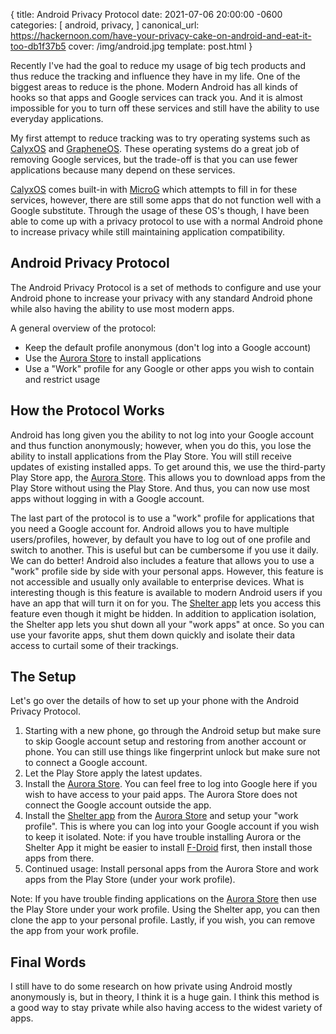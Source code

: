 {
  title: Android Privacy Protocol
  date: 2021-07-06 20:00:00 -0600
  categories: [
    android,
    privacy,
  ]
  canonical_url: https://hackernoon.com/have-your-privacy-cake-on-android-and-eat-it-too-db1f37b5
  cover: /img/android.jpg
  template: post.html
}

Recently I've had the goal to reduce my usage of big tech products and thus reduce the tracking and influence they have in my life. One of the biggest areas to reduce is the phone. Modern Android has all kinds of hooks so that apps and Google services can track you. And it is almost impossible for you to turn off these services and still have the ability to use everyday applications.

My first attempt to reduce tracking was to try operating systems such as [CalyxOS](https://calyxos.org/) and [GrapheneOS](https://grapheneos.org/). These operating systems do a great job of removing Google services, but the trade-off is that you can use fewer applications because many depend on these services.

[CalyxOS](https://calyxos.org/) comes built-in with [MicroG](https://microg.org/) which attempts to fill in for these services, however, there are still some apps that do not function well with a Google substitute. Through the usage of these OS's though, I have been able to come up with a privacy protocol to use with a normal Android phone to increase privacy while still maintaining application compatibility.

## Android Privacy Protocol

The Android Privacy Protocol is a set of methods to configure and use your Android phone to increase your privacy with any standard Android phone while also having the ability to use most modern apps.

A general overview of the protocol:

- Keep the default profile anonymous (don't log into a Google account)
- Use the [Aurora Store](https://auroraoss.com/) to install applications
- Use a "Work" profile for any Google or other apps you wish to contain and restrict usage

## How the Protocol Works

Android has long given you the ability to not log into your Google account and thus function anonymously;
however, when you do this, you lose the ability to install applications from the Play Store. You will still receive updates of existing installed apps. To get around this, we use the third-party Play Store app, the [Aurora Store](https://auroraoss.com/). This allows you to download apps from the Play Store without using the Play Store. And thus, you can now use most apps without logging in with a Google account.

The last part of the protocol is to use a "work" profile for applications that you need a Google account for. Android allows you to have multiple users/profiles, however, by default you have to log out of one profile and switch to another. This is useful but can be cumbersome if you use it daily. We can do better! Android also includes a feature that allows you to use a "work" profile side by side with your personal apps. However, this feature is not accessible and usually only available to enterprise devices. What is interesting though is this feature is available to modern Android users if you have an app that will turn it on for you. The [Shelter app](https://play.google.com/store/apps/details?id=net.typeblog.shelter&hl=en_US&gl=US) lets you access this feature even though it might be hidden. In addition to application isolation, the Shelter app lets you shut down all your "work apps" at once. So you can use your favorite apps, shut them down quickly and isolate their data access to curtail some of their trackings.

## The Setup

Let's go over the details of how to set up your phone with the Android Privacy Protocol.

1. Starting with a new phone, go through the Android setup but make sure to skip Google account setup and restoring from another account or phone. You can still use things like fingerprint unlock but make sure not to connect a Google account.
2. Let the Play Store apply the latest updates.
3. Install the [Aurora Store](https://auroraoss.com/). You can feel free to log into Google here if you wish to have access to your paid apps. The Aurora Store does not connect the Google account outside the app.
4. Install the [Shelter app](https://play.google.com/store/apps/details?id=net.typeblog.shelter&hl=en_US&gl=US) from the [Aurora Store](https://auroraoss.com/) and setup your "work profile". This is where you can log into your Google account if you wish to keep it isolated. Note: if you have trouble installing Aurora or the Shelter App it might be easier to install [F-Droid](https://f-droid.org/) first, then install those apps from there.
5. Continued usage: Install personal apps from the Aurora Store and work apps from the Play Store (under your work profile).

Note: If you have trouble finding applications on the [Aurora Store](https://auroraoss.com/) then use the Play Store under your work profile. Using the Shelter app, you can then clone the app to your personal profile. Lastly, if you wish, you can remove the app from your work profile.

## Final Words

I still have to do some research on how private using Android mostly anonymously is, but in theory, I think it is a huge gain. I think this method is a good way to stay private while also having access to the widest variety of apps.

